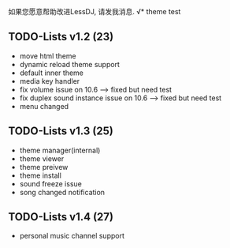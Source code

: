 如果您愿意帮助改进LessDJ, 请发我消息.
√* theme test

TODO-Lists v1.2 (23)
----------
* move html theme
* dynamic reload theme support
* default inner theme
* media key handler
* fix volume issue on 10.6                      --> fixed but need test
* fix duplex sound instance issue on 10.6       --> fixed but need test
* menu changed


TODO-Lists v1.3 (25)
----------
* theme manager(internal)
* theme viewer
* theme preivew
* theme install
* sound freeze issue
* song changed notification


TODO-Lists v1.4 (27)
----------
* personal music channel support



